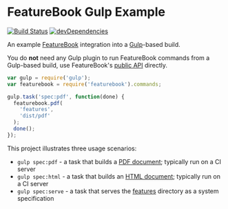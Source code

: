 # FeatureBook Gulp Example

[![Build Status](https://travis-ci.org/SOFTWARE-CLINIC/featurebook-gulp-example.svg)](https://travis-ci.org/SOFTWARE-CLINIC/featurebook-gulp-example)
[![devDependencies](https://david-dm.org/SOFTWARE-CLINIC/featurebook-gulp-example/dev-status.svg)](https://david-dm.org/SOFTWARE-CLINIC/featurebook-gulp-example#info=devDependencies)

An example [FeatureBook](https://github.com/SOFTWARE-CLINIC/featurebook) integration into a [Gulp](http://gulpjs.com)-based build.

You do **not** need any Gulp plugin to run FeatureBook commands from a Gulp-based build, use FeatureBook's
[public API](https://github.com/SOFTWARE-CLINIC/featurebook/wiki/Public-API) directly.

```js
var gulp = require('gulp');
var featurebook = require('featurebook').commands;

gulp.task('spec:pdf', function(done) {
  featurebook.pdf(
    'features',
    'dist/pdf'
  );
  done();
});
```

This project illustrates three usage scenarios:

* `gulp spec:pdf` - a task that builds a [PDF document](./README/specification.pdf); typically run on a CI server
* `gulp spec:html` - a task that builds an [HTML document](./README/specification.html); typically run on a CI server
* `gulp spec:serve` - a task that serves the [features](./features) directory as a system specification
